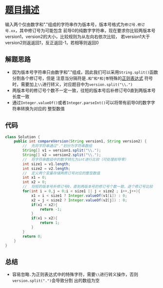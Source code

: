 # [题目描述](https://leetcode.cn/problems/compare-version-numbers/description/)
输入两个仅由数字和"."组成的字符串作为版本号，版本号格式为`修订号.修订号.xx`，其中修订号为可能包含
前导0的纯数字字符串，现在要求你比较两版本号version1，version2的大小，比较规则为从左向右依次比较，
若version1大于version2则返返回1，反正返回-1，若相等则返回0<br>

## 解题思路
- 因为版本号字符串只由数字和"."组成，因此我们可以采用`String.split()`函数分割各个修订号，但是
注意当分隔符是`.和^和*和|等`特殊的[正则表达式](https://www.runoob.com/regexp/regexp-syntax.html)
符号时，需要加上`\\`进行转义，对应题目中为`version.split("\\.")`
- 两版本号的修订号个数不一定一致，往短的版本号后补修订号0直到两版本号长度一致
- 通过`Integer.valueOf()`或者`Integer.parseInt()`可以将带有前导0的数字字符串转换为对应的
整型数值

## 代码
```java
class Solution {
    public int compareVersion(String version1, String version2) {
        //  先将字符串通过"."划分为字符串数组
        String[] v1 = version1.split("\\.");
        String[] v2 = version2.split("\\.");
        //  将字符串数组中的数字转化为int进行比较（可处理前导零）
        int size1 = v1.length;
        int size2 = v2.length;
        //  定义两个变量存储两修订号对应的整型数值
        int x1 = 0;
        int x2 = 0;
        //  将短的版本号补修订号0，直到两版本号的修订号个数一致，逐个修订号比较
        for(int i = 0,j = 0;i < size1 || j < size2 ; i++,j++){
            x1 = i < size1 ? Integer.valueOf(v1[i]) : 0;
            x2 = j < size2 ? Integer.valueOf(v2[j]) : 0;
            if(x1 < x2){
                return -1;
            }
            if(x1 > x2){
                return 1;
            }
        }
        return 0;
    }
}
``` 

## 总结
- 容易忽略`.`为正则表达式中的特殊字符，需要`\\`进行转义操作，否则`version.split(".")`会导致分割
出的数组为空